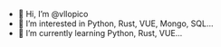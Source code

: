 - 👋 Hi, I’m @vllopico
- 👀 I’m interested in Python, Rust, VUE, Mongo, SQL...
- 🌱 I’m currently learning Python, Rust, VUE...

<!---
vllopico/vllopico is a ✨ special ✨ repository because its `README.md` (this file) appears on your GitHub profile.
You can click the Preview link to take a look at your changes.
--->
